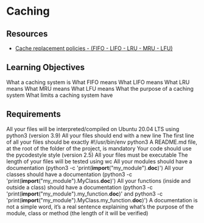 # Caching

## Resources

  * [Cache replacement policies - (FIFO - LIFO - LRU - MRU - LFU)](https://en.wikipedia.org/wiki/Cache_replacement_policies#First_In_First_Out_%28FIFO%29)

## Learning Objectives

  What a caching system is
  What FIFO means
  What LIFO means
  What LRU means
  What MRU means
  What LFU means
  What the purpose of a caching system
  What limits a caching system have

## Requirements

  All your files will be interpreted/compiled on Ubuntu 20.04 LTS using python3 (version 3.9)
  All your files should end with a new line
  The first line of all your files should be exactly #!/usr/bin/env python3
  A README.md file, at the root of the folder of the project, is mandatory
  Your code should use the pycodestyle style (version 2.5)
  All your files must be executable
  The length of your files will be tested using wc
  All your modules should have a documentation (python3 -c 'print(__import__("my_module").__doc__)')
  All your classes should have a documentation (python3 -c 'print(__import__("my_module").MyClass.__doc__)')
  All your functions (inside and outside a class) should have a documentation (python3 -c 'print(__import__("my_module").my_function.__doc__)' and python3 -c 'print(__import__("my_module").MyClass.my_function.__doc__)')
  A documentation is not a simple word, it’s a real sentence explaining what’s the purpose of the module, class or method (the length of it will be verified)
